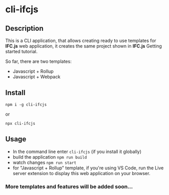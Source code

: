 # cli-ifcjs
## Description 
This is a CLI application, that allows creating ready to use templates for **IFC.js** web application, it creates the same project shown in **IFC.js** Getting started tutorial.

So far, there are two templates:
- Javascript + Rollup
- Javascript + Webpack

## Install

`npm i -g cli-ifcjs`

or

`npx cli-ifcjs`

## Usage

- In the command line enter `cli-ifcjs` (if you install it globally)
- build the application `npm run build`
- watch changes `npm run start`
- for "Javascript + Rollup" template, if you're using VS Code, run the Live server extension to display this web application on your browser. 

### More templates and features will be added soon...

